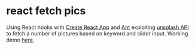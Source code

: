 # react fetch pics
Using React hooks with [Create React App](https://github.com/facebook/create-react-app) and [Ant](https://ant.design/docs/react/introduce) exploiting [unsplash API](https://www.npmjs.com/package/unsplash-js) to fetch a number of pictures based on keyword and slider input.
Working demo [here](https://react-fetcs-pics.now.sh/).